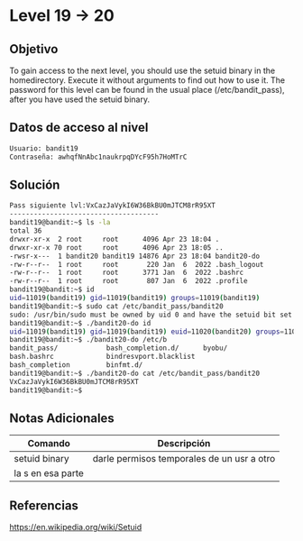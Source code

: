 # Level 19 -> 20
## Objetivo
To gain access to the next level, you should use the setuid binary in the homedirectory. Execute it without arguments to find out how to use it. The password for this level can be found in the usual place (/etc/bandit_pass), after you have used the setuid binary.
## Datos de acceso al nivel
```bash
Usuario: bandit19
Contraseña: awhqfNnAbc1naukrpqDYcF95h7HoMTrC
```
## Solución
```bash
Pass siguiente lvl:VxCazJaVykI6W36BkBU0mJTCM8rR95XT
-------------------------------------
bandit19@bandit:~$ ls -la
total 36
drwxr-xr-x  2 root     root      4096 Apr 23 18:04 .
drwxr-xr-x 70 root     root      4096 Apr 23 18:05 ..
-rwsr-x---  1 bandit20 bandit19 14876 Apr 23 18:04 bandit20-do
-rw-r--r--  1 root     root       220 Jan  6  2022 .bash_logout
-rw-r--r--  1 root     root      3771 Jan  6  2022 .bashrc
-rw-r--r--  1 root     root       807 Jan  6  2022 .profile
bandit19@bandit:~$ id
uid=11019(bandit19) gid=11019(bandit19) groups=11019(bandit19)
bandit19@bandit:~$ sudo cat /etc/bandit_pass/bandit20
sudo: /usr/bin/sudo must be owned by uid 0 and have the setuid bit set
bandit19@bandit:~$ ./bandit20-do id
uid=11019(bandit19) gid=11019(bandit19) euid=11020(bandit20) groups=11019(bandit19)
bandit19@bandit:~$ ./bandit20-do /etc/b
bandit_pass/            bash_completion.d/      byobu/
bash.bashrc             bindresvport.blacklist
bash_completion         binfmt.d/
bandit19@bandit:~$ ./bandit20-do cat /etc/bandit_pass/bandit20
VxCazJaVykI6W36BkBU0mJTCM8rR95XT
bandit19@bandit:~$
```
## Notas Adicionales

| Comando  | Descripción | 
|------------|--------------|
| setuid binary | darle permisos temporales de un usr a otro |
| la s en esa parte | |

## Referencias 
https://en.wikipedia.org/wiki/Setuid